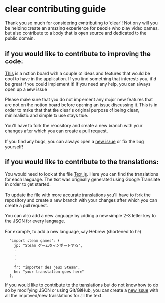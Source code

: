 # clear contributing guide

Thank you so much for considering contributing to 'clear'! Not only will you be helping create an amazing experience for people who play video games, but also contribute to a body that is open source and dedicated to the public domain.

## if you would like to contribute to improving the code:
[This](https://adithyaa.notion.site/1557ca8ac05e4aee8ed35e270c58ee48?v=64af609e060c4a39ba527d8f2a1ee8e2) is a notion board with a couple of ideas and features that would be cool to have in the application. If you find something
that interests you, it'd be great if you could implement it! If you need any help, you can always open up a [new issue](https://github.com/adithyasource/clear/issues) \
\
Please make sure that you do not implement any major new features that are not on the notion board before
opening an issue discussing it. This is in order to make that that the clear's original purpose of being clean, minimalistic and simple to use stays true. \
\
You'll have to fork the repository and create a new branch with your changes after which you can create a pull request. \
\
If you find any bugs, you can always open a [new issue](https://github.com/adithyasource/clear/issues) or fix the bug yourself!


## if you would like to contribute to the translations:
You would need to look at the file [Text.js](https://github.com/adithyasource/clear/blob/main/src/Text.js). Here you can find the translations for each language. The text was originally generated using Google Translate in order to get started. \
\
To update the file with more accurate translations you'll have to fork the repository and create a new branch with your changes after which you can create a pull request. \
\
You can also add a new language by adding a new simple 2-3 letter key to the JSON for every language. \
\
For example, to add a new language, say Hebrew (shortened to he)

```
  "import steam games": {
    jp: "Steam ゲームをインポートする",
    .
    .
    .
    .
    fr: "importer des jeux Steam",
    he: "your translation goes here"
  },
```

If you would like to contribute to the translations but do not know how to do so by modifying JSON or using Git/GitHub, you can create a [new issue](https://github.com/adithyasource/clear/issues) with all the improved/new translations for all the text.

